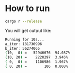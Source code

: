 # How to run


```bash
cargo r --release
```

You will get output like:
```bash
Running for 10s...
a_iter: 131730996
b_iter: 56274065
(10,  0) =   52946676  94.087%
(10, 20) =    2220297  3.946%
( 0,  0) =    1106986  1.967%
( 0, 20) =        106  0.000%
```